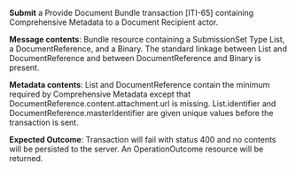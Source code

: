 **Submit** a Provide Document Bundle transaction [ITI-65] containing Comprehensive Metadata to a Document Recipient
actor.

**Message contents**: Bundle resource containing a SubmissionSet Type List, a DocumentReference, and a Binary. The standard
linkage between List and DocumentReference and between DocumentReference and Binary is present.

**Metadata contents**: List and DocumentReference contain the minimum required by Comprehensive
 Metadata except that DocumentReference.content.attachment.url is missing.   List.identifier and
DocumentReference.masterIdentifier are given unique values before the transaction is sent.

**Expected Outcome**: Transaction will fail with status 400 and no contents will be persisted to the server. An OperationOutcome resource will be returned.
